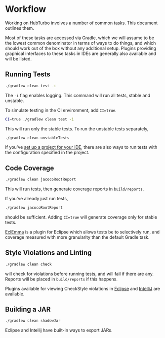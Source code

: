 
# Workflow

Working on HubTurbo involves a number of common tasks. This document outlines them.

Most of these tasks are accessed via Gradle, which we will assume to be the lowest common denominator in terms of ways to do things, and which should work out of the box without any additional setup. Plugins providing graphical interfaces to these tasks in IDEs are generally also available and will be listed.

## Running Tests

```sh
./gradlew clean test -i
```

The `-i` flag enables logging. This command will run all tests, stable and unstable.

To simulate testing in the CI environment, add `CI=true`.

```sh
CI=true ./gradlew clean test -i
```

This will run only the stable tests. To run the unstable tests separately,

```sh
./gradlew clean unstableTests
```

If you've [set up a project for your IDE](settingUpDevEnvironment.md), there are also ways to run tests with the configuration specified in the project.

## Code Coverage

```sh
./gradlew clean jacocoRootReport
```

This will run tests, then generate coverage reports in `build/reports`.

If you've already just run tests,

```sh
./gradlew jacocoRootReport
```

should be sufficient. Adding `CI=true` will generate coverage only for stable tests.

[EclEmma](http://eclemma.org/) is a plugin for Eclipse which allows tests be to selectively run, and coverage measured with more granularity than the default Gradle task.

## Style Violations and Linting

```sh
./gradlew clean check
```

will check for violations before running tests, and will fail if there are any. Reports will be placed in `build/reports` if this happens.

Plugins available for viewing CheckStyle violations in [Eclipse](http://eclipse-cs.sourceforge.net/#!/) and [IntelliJ](https://plugins.jetbrains.com/plugin/1065) are available.

## Building a JAR

```sh
./gradlew clean shadowJar
```

Eclipse and Intellij have built-in ways to export JARs.

